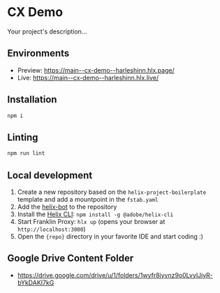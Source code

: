 # CX Demo
Your project's description...

## Environments
- Preview: https://main--cx-demo--harleshinn.hlx.page/
- Live: https://main--cx-demo--harleshinn.hlx.live/

## Installation

```sh
npm i
```

## Linting

```sh
npm run lint
```

## Local development

1. Create a new repository based on the `helix-project-boilerplate` template and add a mountpoint in the `fstab.yaml`
1. Add the [helix-bot](https://github.com/apps/helix-bot) to the repository
1. Install the [Helix CLI](https://github.com/adobe/helix-cli): `npm install -g @adobe/helix-cli`
1. Start Franklin Proxy: `hlx up` (opens your browser at `http://localhost:3000`)
1. Open the `{repo}` directory in your favorite IDE and start coding :)

## Google Drive Content Folder
- https://drive.google.com/drive/u/1/folders/1wyfr8jyvnz9o0LvylJiyR-bYkDAKI7kG
